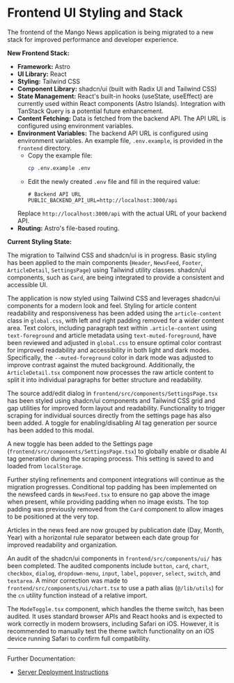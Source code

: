 # Frontend UI Styling and Stack

The frontend of the Mango News application is being migrated to a new stack for improved performance and developer experience.

**New Frontend Stack:**

*   **Framework:** Astro
*   **UI Library:** React
*   **Styling:** Tailwind CSS
*   **Component Library:** shadcn/ui (built with Radix UI and Tailwind CSS)
*   **State Management:** React's built-in hooks (useState, useEffect) are currently used within React components (Astro Islands). Integration with TanStack Query is a potential future enhancement.
*   **Content Fetching:** Data is fetched from the backend API. The API URL is configured using environment variables.
*   **Environment Variables:** The backend API URL is configured using environment variables. An example file, `.env.example`, is provided in the `frontend` directory.
    *   Copy the example file:
        ```bash
        cp .env.example .env
        ```
    *   Edit the newly created `.env` file and fill in the required value:
        ```env
        # Backend API URL
        PUBLIC_BACKEND_API_URL=http://localhost:3000/api
        ```
    Replace `http://localhost:3000/api` with the actual URL of your backend API.
*   **Routing:** Astro's file-based routing.

**Current Styling State:**

The migration to Tailwind CSS and shadcn/ui is in progress. Basic styling has been applied to the main components (`Header`, `NewsFeed`, `Footer`, `ArticleDetail`, `SettingsPage`) using Tailwind utility classes. shadcn/ui components, such as `Card`, are being integrated to provide a consistent and accessible UI.

The application is now styled using Tailwind CSS and leverages shadcn/ui components for a modern look and feel. Styling for article content readability and responsiveness has been added using the `article-content` class in `global.css`, with left and right padding removed for a wider content area. Text colors, including paragraph text within `.article-content` using `text-foreground` and article metadata using `text-muted-foreground`, have been reviewed and adjusted in `global.css` to ensure optimal color contrast for improved readability and accessibility in both light and dark modes. Specifically, the `--muted-foreground` color in dark mode was adjusted to improve contrast against the muted background. Additionally, the `ArticleDetail.tsx` component now processes the raw article content to split it into individual paragraphs for better structure and readability.

The source add/edit dialog in `frontend/src/components/SettingsPage.tsx` has been styled using shadcn/ui components and Tailwind CSS grid and gap utilities for improved form layout and readability. Functionality to trigger scraping for individual sources directly from the settings page has also been added. A toggle for enabling/disabling AI tag generation per source has been added to this modal.

A new toggle has been added to the Settings page (`frontend/src/components/SettingsPage.tsx`) to globally enable or disable AI tag generation during the scraping process. This setting is saved to and loaded from `localStorage`.

Further styling refinements and component integrations will continue as the migration progresses. Conditional top padding has been implemented on the newsfeed cards in `NewsFeed.tsx` to ensure no gap above the image when present, while providing padding when no image exists. The top padding was previously removed from the `Card` component to allow images to be positioned at the very top.

Articles in the news feed are now grouped by publication date (Day, Month, Year) with a horizontal rule separator between each date group for improved readability and organization.

An audit of the shadcn/ui components in `frontend/src/components/ui/` has been completed. The audited components include `button`, `card`, `chart`, `checkbox`, `dialog`, `dropdown-menu`, `input`, `label`, `popover`, `select`, `switch`, and `textarea`. A minor correction was made to `frontend/src/components/ui/chart.tsx` to use a path alias (`@/lib/utils`) for the `cn` utility function instead of a relative import.

The `ModeToggle.tsx` component, which handles the theme switch, has been audited. It uses standard browser APIs and React hooks and is expected to work correctly in modern browsers, including Safari on iOS. However, it is recommended to manually test the theme switch functionality on an iOS device running Safari to confirm full compatibility.

---

Further Documentation:
* [Server Deployment Instructions](../deployment.md)
